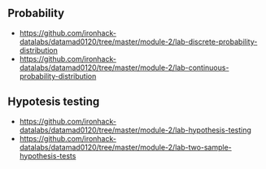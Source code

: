 ## Probability

- https://github.com/ironhack-datalabs/datamad0120/tree/master/module-2/lab-discrete-probability-distribution
- https://github.com/ironhack-datalabs/datamad0120/tree/master/module-2/lab-continuous-probability-distribution


## Hypotesis testing
- https://github.com/ironhack-datalabs/datamad0120/tree/master/module-2/lab-hypothesis-testing
- https://github.com/ironhack-datalabs/datamad0120/tree/master/module-2/lab-two-sample-hypothesis-tests